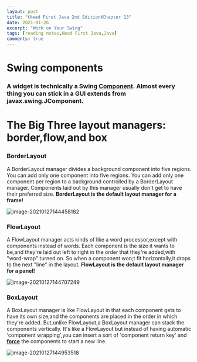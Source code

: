 ```yaml
---
layout: post
title: "《Head First Java 2nd Edition》Chapter 13"
date: 2021-01-26
excerpt: "Work on Your Swing"
tags: [reading notes,Head First Java,Java]
comments: true
---
```


# Swing components

### A widget is technically a Swing <u>Component</u>. Almost every thing you can stick in a GUI extends from javax.swing.JComponent.

# The Big Three layout managers: border,flow,and box

### BorderLayout

A BorderLayout manager divides a background component into five regions. You can add only one component into five regions. You can add only one component per region to a background controlled by a BorderLayout manager. Components laid out by this manager usually don't get to have their preferred size. **BorderLayout is the default layout manager for a frame!**

![image-20210127144458182](F:\Nicholas\MyProject\cp3ugar.github.io\assets\img\image-20210127144458182.png)

### FlowLayout

A FlowLayout manager acts kinds of like a word processor,except with components instead of words. Each component is the size it wants to be,and they're laid out left to right in the order that they're added,with "word-wrap" turned on. So when a component won;t fit horizontally,it drops to the next "line" in the layout. **FlowLayout is the default layout manager for a panel!**

![image-20210127144707249](F:\Nicholas\MyProject\cp3ugar.github.io\assets\img\image-20210127144707249.png)

### BoxLayout

A BoxLayout manager is like FlowLayout in that each component gets to have its own size,and the components are placed in the order in which they're added. But,unlike FlowLayout,a BoxLayout manager can stack the components vertically. It's like a FlowLayout but instead of having automatic 'component wrapping',you can insert a sort of 'component return key' and **<u>force</u>** the components to start a new line.

![image-20210127144953518](F:\Nicholas\MyProject\cp3ugar.github.io\assets\img\image-20210127144953518.png)

